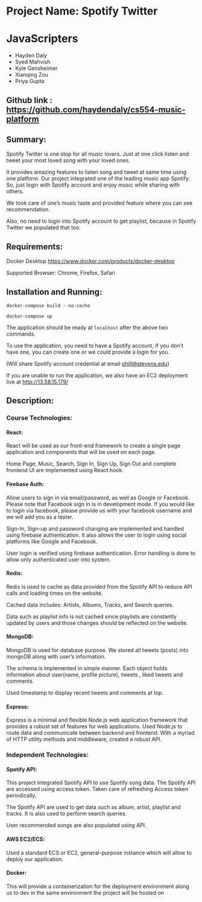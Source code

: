 # Project Name: Spotify Twitter 

# JavaScripters

- Hayden Daly
- Syed Mahvish
- Kyle Gensheimer
- Xianqing Zou
- Priya Gupta

## Github link : https://github.com/haydendaly/cs554-music-platform 

## Summary: 

Spotify Twitter is one stop for all music lovers. Just at one click listen and tweet your most loved song with your loved ones. 

It provides amazing features to listen song and tweet at same time using one platform. Our project integrated one of the leading music app Spotify. So, just login with Spotify account and enjoy music while sharing with others. 

We took care of one’s music taste and provided feature where you can see recommendation. 

Also, no need to login into Spotify account to get playlist, because in Spotify Twitter we populated that too.  

## Requirements: 

Docker Desktop https://www.docker.com/products/docker-desktop 

Supported Browser: Chrome, Firefox, Safari 

## Installation and Running: 

`docker-compose build --no-cache` 

`docker-compose up` 

The application should be ready at `localhost` after the above two commands.

To use the application, you need to have a Spotify account, if you don’t have one, you can create one or we could provide a login for you. 

(Will share Spotify account credential at email phill@stevens.edu) 

If you are unable to run the application, we also have an EC2 deployment live at http://13.58.15.179/ 

## Description: 

### Course Technologies: 

#### React: 

React will be used as our front-end framework to create a single page application and components that will be used on each page. 

Home Page, Music, Search, Sign In, Sign Up, Sign Out and complete frontend UI are implemented using React hook. 

#### Firebase Auth: 

Allow users to sign in via email/password, as well as Google or Facebook. Please note that Facebook sign in is in development mode. If you would like to login via facebook, please provide us with your facebook username and we will add you as a tester.

Sign-In, Sign-up and password changing are implemented and handled using firebase authentication. It also allows the user to login using social platforms like Google and Facebook.  

User login is verified using firebase authentication. Error handling is done to allow only authenticated user into system. 

#### Redis: 

Redis is used to cache as data provided from the Spotify API to reduce API calls and loading times on the website. 

Cached data includes: Artists, Albums, Tracks, and Search queries.  

Data such as playlist info is not cached since playlists are constantly updated by users and those changes should be reflected on the website. 

#### MongoDB: 

MongoDB is used for database purpose. We stored all tweets (posts) into mongoDB along with user’s information.  

The schema is implemented in simple manner. Each object holds information about user(name, profile picture), tweets , liked tweets and comments. 

Used timestamp to display recent tweets and comments at top. 

#### Express: 

Express is a minimal and flexible Node.js web application framework that provides a robust set of features for web applications. Used Node.js to route data and communicate between backend and frontend. With a myriad of HTTP utility methods and middleware, created a robust API. 

### Independent Technologies: 

#### Spotify API: 

This project integrated Spotify API to use Spotify song data. The Spotify API are accessed using access token. Taken care of refreshing Access token periodically. 

The Spotify API are used to get data such as album, artist, playlist and tracks. It is also used to perform search queries. 

User recommended songs are also populated using API. 

#### AWS EC2/ECS: 

Used a standard ECS or EC2, general-purpose instance which will allow to deploy our application. 

#### Docker: 

This will provide a containerization for the deployment environment along us to dev in the same environment the project will be hosted on 

 

 
